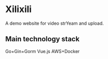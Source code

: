 # Xilixili
 A demo website for video strYeam and upload.
 
## Main technology stack
 Go+Gin+Gorm
 Vue.js
 AWS+Docker
